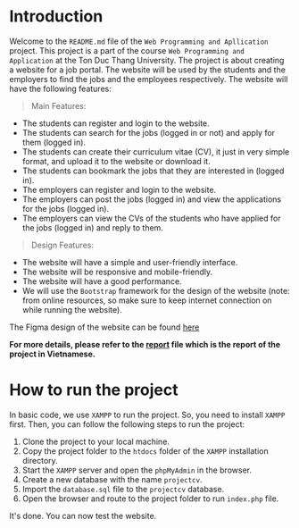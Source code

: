 # Introduction
Welcome to the `README.md` file of the `Web Programming and Apllication` project. This project is a part of the course `Web Programming and Application` at the Ton Duc Thang University. The project is about creating a website for a job portal. The website will be used by the students and the employers to find the jobs and the employees respectively. The website will have the following features:
> Main Features:
- The students can register and login to the website.
- The students can search for the jobs (logged in or not) and apply for them (logged in).
- The students can create their curriculum vitae (CV), it just in very simple format, and upload it to the website or download it.
- The students can bookmark the jobs that they are interested in (logged in).
- The employers can register and login to the website.
- The employers can post the jobs (logged in) and view the applications for the jobs (logged in).
- The employers can view the CVs of the students who have applied for the jobs (logged in) and reply to them.
> Design Features:
- The website will have a simple and user-friendly interface.
- The website will be responsive and mobile-friendly.
- The website will have a good performance.
- We will use the `Bootstrap` framework for the design of the website (note: from online resources, so make sure to keep internet connection on while running the website).

The Figma design of the website can be found [here](https://www.figma.com/file/G335GVODKu1CjZSJeRg1vL/project_cv?t=P3r9rV8VSMEQV3zH-1)

<b> For more details, please refer to the [report](baocao_duphong.pdf) file which is the report of the project in Vietnamese. </b>

# How to run the project
In basic code, we use `XAMPP` to run the project. So, you need to install `XAMPP` first. Then, you can follow the following steps to run the project:
1. Clone the project to your local machine.
2. Copy the project folder to the `htdocs` folder of the `XAMPP` installation directory.
3. Start the `XAMPP` server and open the `phpMyAdmin` in the browser.
4. Create a new database with the name `projectcv`.
5. Import the `database.sql` file to the `projectcv` database.
6. Open the browser and route to the project folder to run `index.php` file.

It's done. You can now test the website.